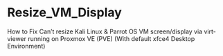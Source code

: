 # Resize_VM_Display
How to Fix Can’t resize Kali Linux &amp; Parrot OS VM screen/display via virt-viewer running on Proxmox VE (PVE) (With default xfce4 Desktop Environment)
